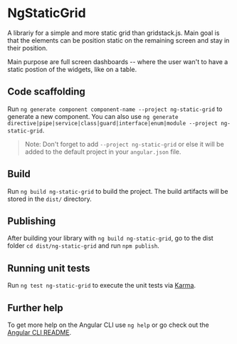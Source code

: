 # NgStaticGrid

A librariy for a simple and more static grid than gridstack.js. Main goal is that the elements can be position static on the remaining screen and stay in their position.

Main purpose are full screen dashboards -- where the user wan't to have a static postion of the widgets, like on a table.

## Code scaffolding

Run `ng generate component component-name --project ng-static-grid` to generate a new component. You can also use `ng generate directive|pipe|service|class|guard|interface|enum|module --project ng-static-grid`.
> Note: Don't forget to add `--project ng-static-grid` or else it will be added to the default project in your `angular.json` file. 

## Build

Run `ng build ng-static-grid` to build the project. The build artifacts will be stored in the `dist/` directory.

## Publishing

After building your library with `ng build ng-static-grid`, go to the dist folder `cd dist/ng-static-grid` and run `npm publish`.

## Running unit tests

Run `ng test ng-static-grid` to execute the unit tests via [Karma](https://karma-runner.github.io).

## Further help

To get more help on the Angular CLI use `ng help` or go check out the [Angular CLI README](https://github.com/angular/angular-cli/blob/master/README.md).
